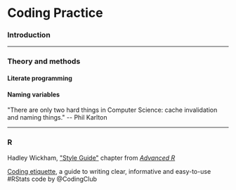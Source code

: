 # Coding Practice

### Introduction


---
### Theory and methods

#### Literate programming



#### Naming variables

"There are only two hard things in Computer Science: cache invalidation and naming things."
-- Phil Karlton

---
### R

Hadley Wickham, ["Style Guide"](http://adv-r.had.co.nz/Style.html) chapter from [_Advanced R_](http://adv-r.had.co.nz/)

[Coding etiquette](https://ourcodingclub.github.io/2017/04/25/etiquette.html), a guide to writing clear, informative and easy-to-use #RStats code by @CodingClub 

